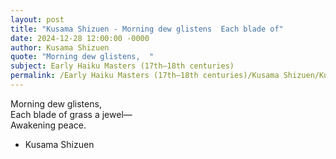 ```yaml
---
layout: post
title: "Kusama Shizuen - Morning dew glistens  Each blade of"
date: 2024-12-28 12:00:00 -0000
author: Kusama Shizuen
quote: "Morning dew glistens,  "
subject: Early Haiku Masters (17th–18th centuries)
permalink: /Early Haiku Masters (17th–18th centuries)/Kusama Shizuen/Kusama Shizuen - Morning dew glistens  Each blade of
---
```


Morning dew glistens,  
Each blade of grass a jewel—  
Awakening peace.

- Kusama Shizuen
